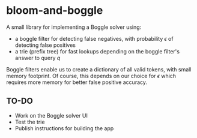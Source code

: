 # bloom-and-boggle

A small library for implementing a Boggle solver using:
- a boggle filter for detecting false negatives, with probability $\epsilon$ of detecting false positives
- a trie (prefix tree) for fast lookups depending on the boggle filter's answer to query $q$

Boggle filters enable us to create a dictionary of all valid tokens, with small memory footprint. Of course, this depends on 
our choice for $\epsilon$ which requires more memory for better false positive accuracy. 

## TO-DO
- Work on the Boggle solver UI 
- Test the trie
- Publish instructions for building the app



